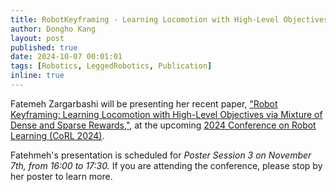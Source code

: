 ```yaml
---
title: RobotKeyframing - Learning Locomotion with High-Level Objectives via Mixture of Dense and Sparse Rewards
author: Dongho Kang
layout: post
published: true
date: 2024-10-07 00:01:01
tags: [Robotics, LeggedRobotics, Publication]
inline: true
---
```

Fatemeh Zargarbashi will be presenting her recent paper, ["Robot Keyframing: Learning Locomotion with High-Level Objectives via Mixture of Dense and Sparse Rewards,"](https://sites.google.com/view/robot-keyframing/), at the upcoming [2024 Conference on Robot Learning (CoRL 2024)](https://www.corl.org/). 

Fatehmeh's presentation is scheduled for *Poster Session 3 on November 7th, from 16:00 to 17:30.*  If you are attending the conference, please stop by her poster to learn more.
